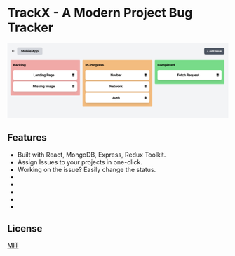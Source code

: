 # TrackX - A Modern Project Bug Tracker

![Project Image](https://github.com/aeghin/trackX/blob/main/client/src/assets/IssueDetails.png)

## Features

- Built with React, MongoDB, Express, Redux Toolkit.
- Assign Issues to your projects in one-click.
- Working on the issue? Easily change the status. 
- 
-
-
-
-

## License

[MIT](https://choosealicense.com/licenses/mit/)